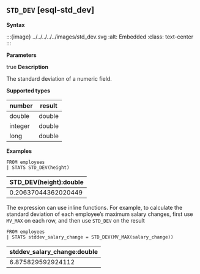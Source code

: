 ## `STD_DEV` [esql-std_dev]

**Syntax**

:::{image} ../../../../../images/std_dev.svg
:alt: Embedded
:class: text-center
:::

**Parameters**

true
**Description**

The standard deviation of a numeric field.

**Supported types**

| number | result |
| --- | --- |
| double | double |
| integer | double |
| long | double |

**Examples**

```esql
FROM employees
| STATS STD_DEV(height)
```

| STD_DEV(height):double |
| --- |
| 0.20637044362020449 |

The expression can use inline functions. For example, to calculate the standard deviation of each employee’s maximum salary changes, first use `MV_MAX` on each row, and then use `STD_DEV` on the result

```esql
FROM employees
| STATS stddev_salary_change = STD_DEV(MV_MAX(salary_change))
```

| stddev_salary_change:double |
| --- |
| 6.875829592924112 |


